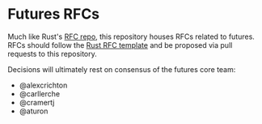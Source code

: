 # Futures RFCs

Much like Rust's [RFC repo](https://github.com/rust-lang/rfcs), this repository houses RFCs related to futures. RFCs should follow the [Rust RFC template](https://github.com/rust-lang/rfcs/blob/master/0000-template.md) and be proposed via pull requests to this repository.

Decisions will ultimately rest on consensus of the futures core team:

- @alexcrichton
- @carllerche
- @cramertj
- @aturon
